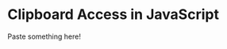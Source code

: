 # Clipboard Access in JavaScript

Paste something here!

<script type="text/javascript" src="/scripts/imgclip.js"></script>
<div id="clipboard"></div>